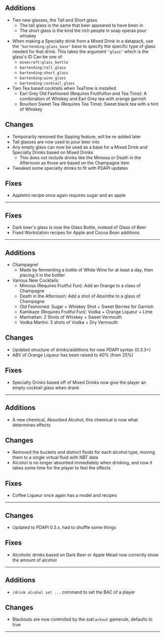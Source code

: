 
## Additions
- Two new glasses, the Tall and Short glass
  - The tall glass is the same that beer appeared to have been in
  - The short glass is the kind the rich people in soap operas pour whiskey
- When making a Specialty drink from a Mixed Drink in a datapack, use the `"bartending:glass_base"` base to specify the specific type of glass needed for that drink.  This takes the argument `"glass"` which is the glass's ID  Can be one of:
  - `minecraft:glass_bottle`
  - `bartending:tall_glass`
  - `bartending:short_glass`
  - `bartending:wine_glass`
  - `bartending:cocktail_glass`
- Two Tea based cocktails when TeaTime is installed
  - Earl Grey Old Fashioned (Requires Fruitfulfun and Tea Time): A combination of Whiskey and Earl Grey tea with orange garnish
  - Bourbon Sweet Tea (Requires Tea Time): Sweet black tea with a hint of Whiskey

## Changes
- Temporarily removed the Sipping feature, will be re-added later
- Tall glasses are now used to pour beer into
- Any empty glass can now be used as a base for a Mixed Drink and Specialty Drinks based on Mixed Drinks
  - This does not include drinks like the Mimosa or Death in the Afternoon as those are based on the Champagne item
- Tweaked some specialty drinks to fit with PDAPI updates

## Fixes
- Appletini recipe once again requires sugar and an apple

---

## Fixes
- Dark beer's glass is now the Glass Bottle, instead of Glass of Beer
- Fixed Workstation recipes for Apple and Cocoa Bean additions

---

## Additions
- Champagne!
  - Made by fermenting a bottle of White Wine for at least a day, then placing it in the bottler
- Various New Cocktails:
  - Mimosa (Requires Fruitful Fun): Add an Orange to a class of Champagne
  - Death in the Afternoon: Add a shot of Absinthe to a glass of Champagne
  - Old Fashioned: Sugar + Whiskey Shot + Sweet Berries for Garnish
  - Kamikaze (Requires Fruitful Fun): Vodka + Orange Liqueur + Lime
  - Manhattan: 2 Shots of Whiskey + Sweet Vermouth
  - Vodka Martini: 3 shots of Vodka + Dry Vermouth

## Changes
- Updated structure of drinks/additions for new PDAPI syntax (0.3.3+)
- ABV of Orange Liqueur has been raised to 40% (from 25%)

## Fixes
- Specialty Drinks based off of Mixed Drinks now give the player an empty cocktail glass when drank

---

## Additions
- A new chemical, Absorbed Alcohol, this chemical is now what determines effects

## Changes
- Removed the buckets and distinct fluids for each alcohol type, moving them to a single virtual fluid with NBT data
- Alcohol is no longer absorbed immediately when drinking, and now it takes some time for the player to feel the effects

## Fixes
- Coffee Liqueur once again has a model and recipes

---

## Changes
- Updated to PDAPI 0.3.x, had to shuffle some things

## Fixes
- Alcoholic drinks based on Dark Beer or Apple Mead now correctly show the amount of alcohol

---

## Additions
- `/drink alcohol set ...` command to set the BAC of a player

## Changes
- Blackouts are now controlled by the `doBlackout` gamerule, defaults to true

---